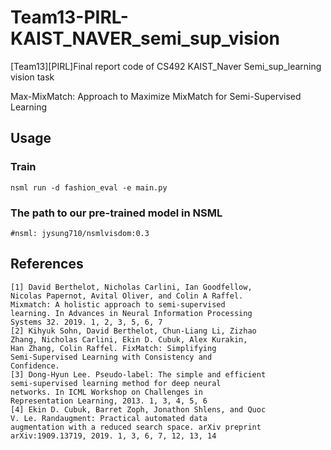 # Team13-PIRL-KAIST_NAVER_semi_sup_vision
[Team13][PIRL]Final report code of CS492 KAIST_Naver Semi_sup_learning vision task

Max-MixMatch: Approach to Maximize MixMatch for Semi-Supervised Learning

## Usage

### Train
```
nsml run -d fashion_eval -e main.py
```

### The path to our pre-trained model in NSML
```
#nsml: jysung710/nsmlvisdom:0.3
```

## References
```
[1] David Berthelot, Nicholas Carlini, Ian Goodfellow,
Nicolas Papernot, Avital Oliver, and Colin A Raffel.
Mixmatch: A holistic approach to semi-supervised
learning. In Advances in Neural Information Processing
Systems 32. 2019. 1, 2, 3, 5, 6, 7
[2] Kihyuk Sohn, David Berthelot, Chun-Liang Li, Zizhao
Zhang, Nicholas Carlini, Ekin D. Cubuk, Alex Kurakin,
Han Zhang, Colin Raffel. FixMatch: Simplifying
Semi-Supervised Learning with Consistency and
Confidence.
[3] Dong-Hyun Lee. Pseudo-label: The simple and efficient
semi-supervised learning method for deep neural
networks. In ICML Workshop on Challenges in
Representation Learning, 2013. 1, 3, 4, 5, 6
[4] Ekin D. Cubuk, Barret Zoph, Jonathon Shlens, and Quoc
V. Le. Randaugment: Practical automated data
augmentation with a reduced search space. arXiv preprint
arXiv:1909.13719, 2019. 1, 3, 6, 7, 12, 13, 14
```
